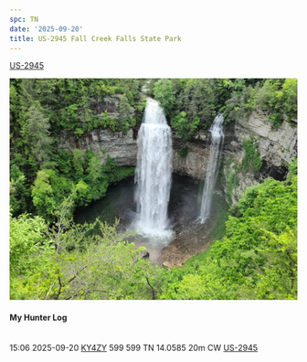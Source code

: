 ```yaml
---
spc: TN
date: '2025-09-20'
title: US-2945 Fall Creek Falls State Park
---
```


[US-2945](https://pota.app/#/park/US-2945)

![](/static/US-2945.png)

#### My Hunter Log
<BR>15:06	2025-09-20	[KY4ZY](https://qrz.com/db/KY4ZY)	599	599	TN	14.0585	20m	CW	[US-2945](https://pota.app/#/park/US-2945)